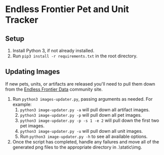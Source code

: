 # Endless Frontier Pet and Unit Tracker

## Setup
1. Install Python 3, if not already installed.
2. Run `pip3 install -r requirements.txt` in the root directory.

## Updating Images
If new pets, units, or artifacts are released you'll need to pull them down from the [Endless Frontier Data][ef-data] community site.

1. Run `python3 images-updater.py`, passing arguments as needed. For example:
	1. `python3 image-updater.py -a` will pull down all artifact images.
	2. `python3 image-updater.py -p` will pull down all pet images.
	3. `python3 image-updater.py -p -s 1 -e 2` will pull down the first two pet images.
	4. `python3 image-updater.py -u` will pull down all unit images.
	5. Run `python3 image-updater.py -h` to see all available options.
2. Once the script has completed, handle any failures and move all of the generated png files to the appropriate directory in .\static\img\.

[ef-data]: https://www.endlessfrontierdata.com/
